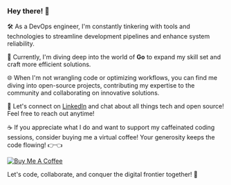 ### Hey there! 👋

🛠️ As a DevOps engineer, I'm constantly tinkering with tools and technologies to streamline development pipelines and enhance system reliability.

🌱 Currently, I'm diving deep into the world of **Go** to expand my skill set and craft more efficient solutions.

🌐 When I'm not wrangling code or optimizing workflows, you can find me diving into open-source projects, contributing my expertise to the community and collaborating on innovative solutions.

💬 Let's connect on [LinkedIn](https://www.linkedin.com/in/divyamazad/) and chat about all things tech and open source! Feel free to reach out anytime!

☕ If you appreciate what I do and want to support my caffeinated coding sessions, consider buying me a virtual coffee! Your generosity keeps the code flowing! 👉👈

[![Buy Me A Coffee](https://cdn.buymeacoffee.com/buttons/v2/default-red.png)](https://www.buymeacoffee.com/nihaldivyam)

Let's code, collaborate, and conquer the digital frontier together! 🚀
